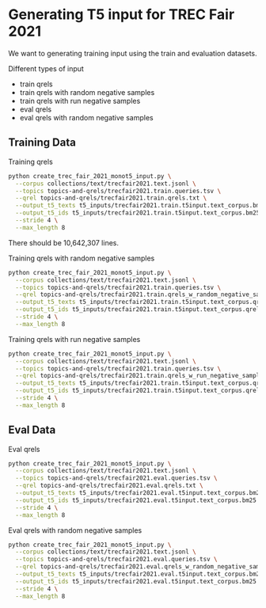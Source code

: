 # Generating T5 input for TREC Fair 2021

We want to generating training input using the train and evaluation datasets.

Different types of input  
- train qrels
- train qrels with random negative samples
- train qrels with run negative samples
- eval qrels
- eval qrels with random negative samples

## Training Data

Training qrels
```bash
python create_trec_fair_2021_monot5_input.py \
  --corpus collections/text/trecfair2021.text.jsonl \
  --topics topics-and-qrels/trecfair2021.train.queries.tsv \
  --qrel topics-and-qrels/trecfair2021.train.qrels.txt \
  --output_t5_texts t5_inputs/trecfair2021.train.t5input.text_corpus.bm25.qrels.txt \
  --output_t5_ids t5_inputs/trecfair2021.train.t5input.text_corpus.bm25.qrels.ids.txt \
  --stride 4 \
  --max_length 8
```
There should be 10,642,307 lines.

Training qrels with random negative samples
```bash
python create_trec_fair_2021_monot5_input.py \
  --corpus collections/text/trecfair2021.text.jsonl \
  --topics topics-and-qrels/trecfair2021.train.queries.tsv \
  --qrel topics-and-qrels/trecfair2021.train.qrels_w_random_negative_samples.txt \
  --output_t5_texts t5_inputs/trecfair2021.train.t5input.text_corpus.qrels_w_random_negative_samples.txt \
  --output_t5_ids t5_inputs/trecfair2021.train.t5input.text_corpus.qrels_w_random_negative_samples.ids.txt \
  --stride 4 \
  --max_length 8
```

Training qrels with run negative samples
```bash
python create_trec_fair_2021_monot5_input.py \
  --corpus collections/text/trecfair2021.text.jsonl \
  --topics topics-and-qrels/trecfair2021.train.queries.tsv \
  --qrel topics-and-qrels/trecfair2021.train.qrels_w_run_negative_samples.txt \
  --output_t5_texts t5_inputs/trecfair2021.train.t5input.text_corpus.qrels_w_run_negative_samples.txt \
  --output_t5_ids t5_inputs/trecfair2021.train.t5input.text_corpus.qrels_w_run_negative_samples.ids.txt \
  --stride 4 \
  --max_length 8
```

## Eval Data

Eval qrels
```bash
python create_trec_fair_2021_monot5_input.py \
  --corpus collections/text/trecfair2021.text.jsonl \
  --topics topics-and-qrels/trecfair2021.eval.queries.tsv \
  --qrel topics-and-qrels/trecfair2021.eval.qrels.txt \
  --output_t5_texts t5_inputs/trecfair2021.eval.t5input.text_corpus.bm25.qrels.txt \
  --output_t5_ids t5_inputs/trecfair2021.eval.t5input.text_corpus.bm25.qrels.ids.txt \
  --stride 4 \
  --max_length 8
```

Eval qrels with random negative samples
```bash
python create_trec_fair_2021_monot5_input.py \
  --corpus collections/text/trecfair2021.text.jsonl \
  --topics topics-and-qrels/trecfair2021.eval.queries.tsv \
  --qrel topics-and-qrels/trecfair2021.eval.qrels_w_random_negative_samples.txt \
  --output_t5_texts t5_inputs/trecfair2021.eval.t5input.text_corpus.bm25.qrels_w_random_negative_samples.txt \
  --output_t5_ids t5_inputs/trecfair2021.eval.t5input.text_corpus.bm25.qrels_w_random_negative_samples.ids.txt \
  --stride 4 \
  --max_length 8
```
